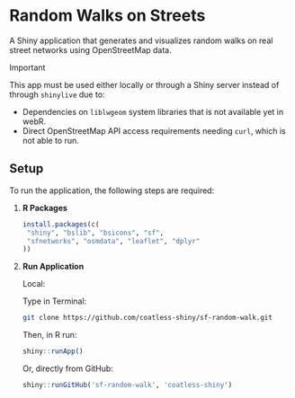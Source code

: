 # Random Walks on Streets

A Shiny application that generates and visualizes random walks on real street
networks using OpenStreetMap data.

> [!IMPORTANT] 
> 
> This app must be used either locally or through a Shiny server instead of
> through `shinylive` due to: 
> 
> - Dependencies on `liblwgeom` system libraries that is not available yet in webR.
> - Direct OpenStreetMap API access requirements needing `curl`, which is not able to
>   run.

## Setup

To run the application, the following steps are required:

1. **R Packages**
   ```r
   install.packages(c(
    "shiny", "bslib", "bsicons", "sf", 
    "sfnetworks", "osmdata", "leaflet", "dplyr"
   ))
   ```

2. **Run Application**

   Local:
   
   Type in Terminal:
   ```sh
   git clone https://github.com/coatless-shiny/sf-random-walk.git
   ```
   
   Then, in R run: 
   ```r
   shiny::runApp()
   ```
   
   Or, directly from GitHub:
   ```r
   shiny::runGitHub('sf-random-walk', 'coatless-shiny')
   ```

